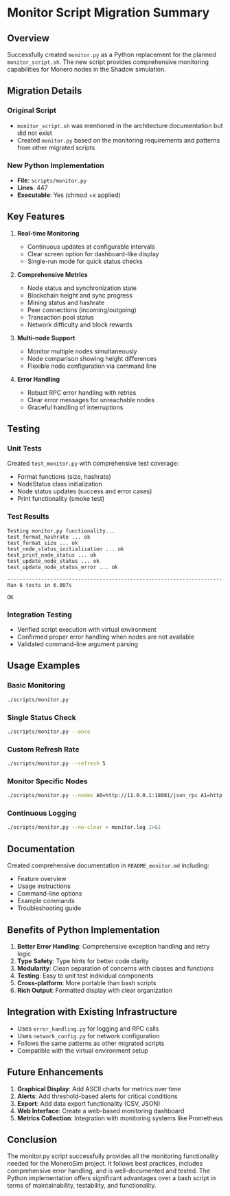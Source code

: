 # Monitor Script Migration Summary

## Overview

Successfully created `monitor.py` as a Python replacement for the planned `monitor_script.sh`. The new script provides comprehensive monitoring capabilities for Monero nodes in the Shadow simulation.

## Migration Details

### Original Script
- `monitor_script.sh` was mentioned in the architecture documentation but did not exist
- Created `monitor.py` based on the monitoring requirements and patterns from other migrated scripts

### New Python Implementation
- **File**: `scripts/monitor.py`
- **Lines**: 447
- **Executable**: Yes (chmod +x applied)

## Key Features

1. **Real-time Monitoring**
   - Continuous updates at configurable intervals
   - Clear screen option for dashboard-like display
   - Single-run mode for quick status checks

2. **Comprehensive Metrics**
   - Node status and synchronization state
   - Blockchain height and sync progress
   - Mining status and hashrate
   - Peer connections (incoming/outgoing)
   - Transaction pool status
   - Network difficulty and block rewards

3. **Multi-node Support**
   - Monitor multiple nodes simultaneously
   - Node comparison showing height differences
   - Flexible node configuration via command line

4. **Error Handling**
   - Robust RPC error handling with retries
   - Clear error messages for unreachable nodes
   - Graceful handling of interruptions

## Testing

### Unit Tests
Created `test_monitor.py` with comprehensive test coverage:
- Format functions (size, hashrate)
- NodeStatus class initialization
- Node status updates (success and error cases)
- Print functionality (smoke test)

### Test Results
```
Testing monitor.py functionality...
test_format_hashrate ... ok
test_format_size ... ok
test_node_status_initialization ... ok
test_print_node_status ... ok
test_update_node_status ... ok
test_update_node_status_error ... ok

----------------------------------------------------------------------
Ran 6 tests in 6.007s

OK
```

### Integration Testing
- Verified script execution with virtual environment
- Confirmed proper error handling when nodes are not available
- Validated command-line argument parsing

## Usage Examples

### Basic Monitoring
```bash
./scripts/monitor.py
```

### Single Status Check
```bash
./scripts/monitor.py --once
```

### Custom Refresh Rate
```bash
./scripts/monitor.py --refresh 5
```

### Monitor Specific Nodes
```bash
./scripts/monitor.py --nodes A0=http://11.0.0.1:18081/json_rpc A1=http://11.0.0.2:18081/json_rpc
```

### Continuous Logging
```bash
./scripts/monitor.py --no-clear > monitor.log 2>&1
```

## Documentation

Created comprehensive documentation in `README_monitor.md` including:
- Feature overview
- Usage instructions
- Command-line options
- Example commands
- Troubleshooting guide

## Benefits of Python Implementation

1. **Better Error Handling**: Comprehensive exception handling and retry logic
2. **Type Safety**: Type hints for better code clarity
3. **Modularity**: Clean separation of concerns with classes and functions
4. **Testing**: Easy to unit test individual components
5. **Cross-platform**: More portable than bash scripts
6. **Rich Output**: Formatted display with clear organization

## Integration with Existing Infrastructure

- Uses `error_handling.py` for logging and RPC calls
- Uses `network_config.py` for network configuration
- Follows the same patterns as other migrated scripts
- Compatible with the virtual environment setup

## Future Enhancements

1. **Graphical Display**: Add ASCII charts for metrics over time
2. **Alerts**: Add threshold-based alerts for critical conditions
3. **Export**: Add data export functionality (CSV, JSON)
4. **Web Interface**: Create a web-based monitoring dashboard
5. **Metrics Collection**: Integration with monitoring systems like Prometheus

## Conclusion

The monitor.py script successfully provides all the monitoring functionality needed for the MoneroSim project. It follows best practices, includes comprehensive error handling, and is well-documented and tested. The Python implementation offers significant advantages over a bash script in terms of maintainability, testability, and functionality.